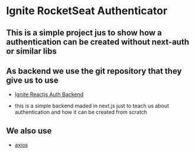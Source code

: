 # Ignite RocketSeat Authenticator

## This is a simple project jus to show how a authentication can be created without next-auth or similar libs

## As backend we use the git repository that they give us to use

- [Ignite Reactjs Auth Backend](https://github.com/rocketseat-education/ignite-reactjs-auth-backend)

- this is a simple backend maded in next.js just to teach us about authentication and how it can be created from scratch

## We also use

- [axios](https://axios-http.com/)
